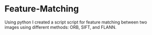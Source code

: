 # Feature-Matching
Using python I created a script script for feature matching between two images using different methods: ORB, SIFT, and FLANN. 
